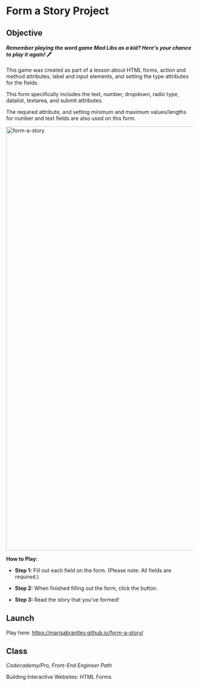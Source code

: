 # Form a Story Project

## Objective

#### *Remember playing the word game Mad Libs as a kid? Here's your chance to play it again!*  :pen:

This game was created as part of a lesson about HTML forms, action and method attributes, label and input elements, and setting the type attributes for the fields.

This form specifically includes the text, number, dropdown, radio type, datalist, textarea, and submit attributes.

The required attribute, and setting minimum and maximum values/lengths for number and text fields are also used on this form.

<img width="1143" alt="form-a-story" src="https://user-images.githubusercontent.com/60168324/135935291-4a430937-1b07-4488-87f4-355a35fd0482.png">


**How to Play:**

* **Step 1:** Fill out each field on the form. (Please note: All fields are required.)

* **Step 2:** When finished filling out the form, click the button.

* **Step 3:** Read the story that you've formed!

## Launch

Play here: https://marisabrantley.github.io/form-a-story/

## Class
*Codecademy/Pro, Front-End Engineer Path*

Building Interactive Websites: HTML Forms
